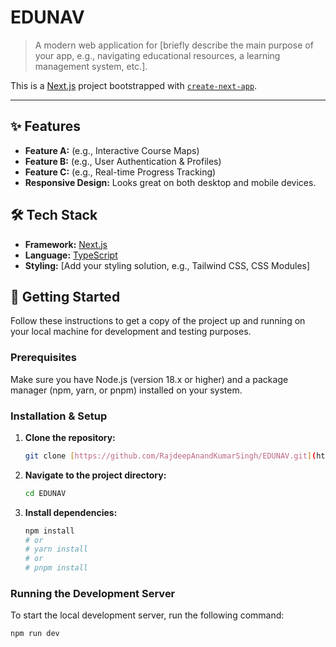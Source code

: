 # EDUNAV

> A modern web application for [briefly describe the main purpose of your app, e.g., navigating educational resources, a learning management system, etc.].

This is a [Next.js](https://nextjs.org/) project bootstrapped with [`create-next-app`](https://github.com/vercel/next.js/tree/canary/packages/create-next-app).

---

## ✨ Features

* **Feature A:** (e.g., Interactive Course Maps)
* **Feature B:** (e.g., User Authentication & Profiles)
* **Feature C:** (e.g., Real-time Progress Tracking)
* **Responsive Design:** Looks great on both desktop and mobile devices.

## 🛠️ Tech Stack

* **Framework:** [Next.js](https://nextjs.org/)
* **Language:** [TypeScript](https://www.typescriptlang.org/)
* **Styling:** [Add your styling solution, e.g., Tailwind CSS, CSS Modules]

## 🚀 Getting Started

Follow these instructions to get a copy of the project up and running on your local machine for development and testing purposes.

### Prerequisites

Make sure you have Node.js (version 18.x or higher) and a package manager (npm, yarn, or pnpm) installed on your system.

### Installation & Setup

1.  **Clone the repository:**
    ```bash
    git clone [https://github.com/RajdeepAnandKumarSingh/EDUNAV.git](https://github.com/RajdeepAnandKumarSingh/EDUNAV.git)
    ```

2.  **Navigate to the project directory:**
    ```bash
    cd EDUNAV
    ```

3.  **Install dependencies:**
    ```bash
    npm install
    # or
    # yarn install
    # or
    # pnpm install
    ```

### Running the Development Server

To start the local development server, run the following command:

```bash
npm run dev